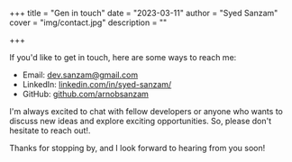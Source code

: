 +++
title = "Gen in touch"
date = "2023-03-11"
author = "Syed Sanzam"
cover = "img/contact.jpg"
description = ""

+++

If you'd like to get in touch, here are some ways to reach me:

- Email: dev.sanzam@gmail.com
- LinkedIn: [linkedin.com/in/syed-sanzam/](https://www.linkedin.com/in/syed-sanzam/)
- GitHub: [github.com/arnobsanzam](https://github.com/arnobsanzam)

I'm always excited to chat with fellow developers or anyone who wants to discuss new ideas and explore exciting
opportunities. So, please don't hesitate to reach out!.

Thanks for stopping by, and I look forward to hearing from you soon!